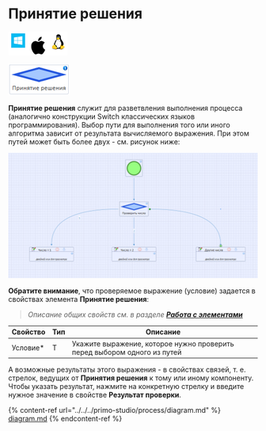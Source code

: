 # Принятие решения

![](<../../../.gitbook/assets/image (100) (1) (1) (1) (1) (1) (1) (10) (223).png>)

![](<../../../.gitbook/assets/image (325).png>)

**Принятие решения** служит для разветвления выполнения процесса (аналогично конструкции Switch классических языков программирования). Выбор пути для выполнения того или иного алгоритма зависит от результата вычисляемого выражения. При этом путей может быть более двух - см. рисунок ниже:

![](<../../../.gitbook/assets/пример принятия решения.png>)

**Обратите внимание**, что проверяемое выражение (условие) задается в свойствах элемента **Принятие решения**:

> *Описание общих свойств см. в разделе [**Работа с элементами**](https://docs.primo-rpa.ru/primo-rpa/primo-studio/process/elements)*

| Свойство  | Тип | Описание              |
| --------- | --- | --------------------- |
| Условие\* | T  | Укажите выражение, которое нужно проверить перед выбором одного из путей |

А возможные результаты этого выражения - в свойствах связей, т. е. стрелок, ведущих от **Принятия решения** к тому или иному компоненту. Чтобы указать результат, нажмите на конкретную стрелку и введите нужное значение в свойстве **Результат проверки**. 


{% content-ref url="../../../primo-studio/process/diagram.md" %}
[diagram.md](../../../primo-studio/process/diagram.md)
{% endcontent-ref %}
